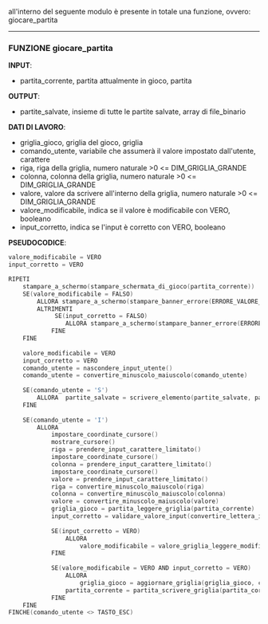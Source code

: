 all'interno del seguente modulo è presente in totale una funzione, ovvero: giocare_partita

---
### FUNZIONE  giocare_partita
**INPUT**:
- partita_corrente, partita attualmente in gioco, partita

**OUTPUT**:
- partite_salvate, insieme di tutte le partite salvate, array di file_binario

**DATI DI LAVORO**:
- griglia_gioco, griglia del gioco, griglia
- comando_utente, variabile che assumerà il valore impostato dall'utente, carattere
- riga, riga della griglia, numero naturale >0 <= DIM_GRIGLIA_GRANDE
- colonna, colonna della griglia, numero naturale >0 <= DIM_GRIGLIA_GRANDE
- valore, valore da scrivere all'interno della griglia, numero naturale >0 <= DIM_GRIGLIA_GRANDE
- valore_modificabile, indica se il valore è modificabile con VERO, booleano
- input_corretto, indica se l'input è corretto con VERO, booleano

**PSEUDOCODICE**:
```C
valore_modificabile = VERO
input_corretto = VERO

RIPETI
	stampare_a_schermo(stampare_schermata_di_gioco(partita_corrente))
	SE(valore_modificabile = FALSO)
		ALLORA stampare_a_schermo(stampare_banner_errore(ERRORE_VALORE_NON_MODIFICABILE))
		ALTRIMENTI 
			 SE(input_corretto = FALSO)
				ALLORA stampare_a_schermo(stampare_banner_errore(ERRORE_INPUT_ERRATI))
			FINE
	FINE
	
	valore_modificabile = VERO
	input_corretto = VERO
	comando_utente = nascondere_input_utente()
	comando_utente = convertire_minuscolo_maiuscolo(comando_utente)
	
	SE(comando_utente = 'S')
		ALLORA	partite_salvate = scrivere_elemento(partite_salvate, partita_corrente)
	FINE
	
	SE(comando_utente = 'I')
		ALLORA
			impostare_coordinate_cursore()
			mostrare_cursore()
			riga = prendere_input_carattere_limitato()
			impostare_coordinate_cursore()
			colonna = prendere_input_carattere_limitato()
			impostare_coordinate_cursore()
			valore = prendere_input_carattere_limitato()	
			riga = convertire_minuscolo_maiuscolo(riga)
			colonna = convertire_minuscolo_maiuscolo(colonna)	
			valore = convertire_minuscolo_maiuscolo(valore)
			griglia_gioco = partita_leggere_griglia(partita_corrente)
			input_corretto = validare_valore_input(convertire_lettera_in_numero(riga), convertire_lettera_in_numero(colonna), valore, griglia_gioco)
		
			SE(input_corretto = VERO)
				ALLORA 
					valore_modificabile = valore_griglia_leggere_modificabile(griglia_leggere_valore(griglia_gioco, convertire_lettera_in_numero(riga)-1, convertire_lettera_in_numero(colonna)-1))
			FINE
			
			SE(valore_modificabile = VERO AND input_corretto = VERO)
				ALLORA 
					griglia_gioco = aggiornare_griglia(griglia_gioco, convertire_lettera_in_numero(valore), convertire_lettera_in_numero(riga), convertire_lettera_in_numero(colonna))
				partita_corrente = partita_scrivere_griglia(partita_corrente, griglia_gioco)
			FINE
	FINE
FINCHE(comando_utente <> TASTO_ESC)
```